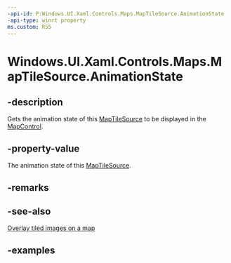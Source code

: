 ```yaml
---
-api-id: P:Windows.UI.Xaml.Controls.Maps.MapTileSource.AnimationState
-api-type: winrt property
ms.custom: RS5
---
```


<!-- Property syntax.
public MapTileAnimationState AnimationState { get; }
-->

# Windows.UI.Xaml.Controls.Maps.MapTileSource.AnimationState

## -description
Gets the animation state of this [MapTileSource](maptilesource.md) to be displayed in the [MapControl](mapcontrol.md).

## -property-value
The animation state of this [MapTileSource](maptilesource.md).

## -remarks

## -see-also
[Overlay tiled images on a map](http://msdn.microsoft.com/library/066bd6e2-c22b-4f5b-aa94-5d6c86a09bdf)

## -examples

